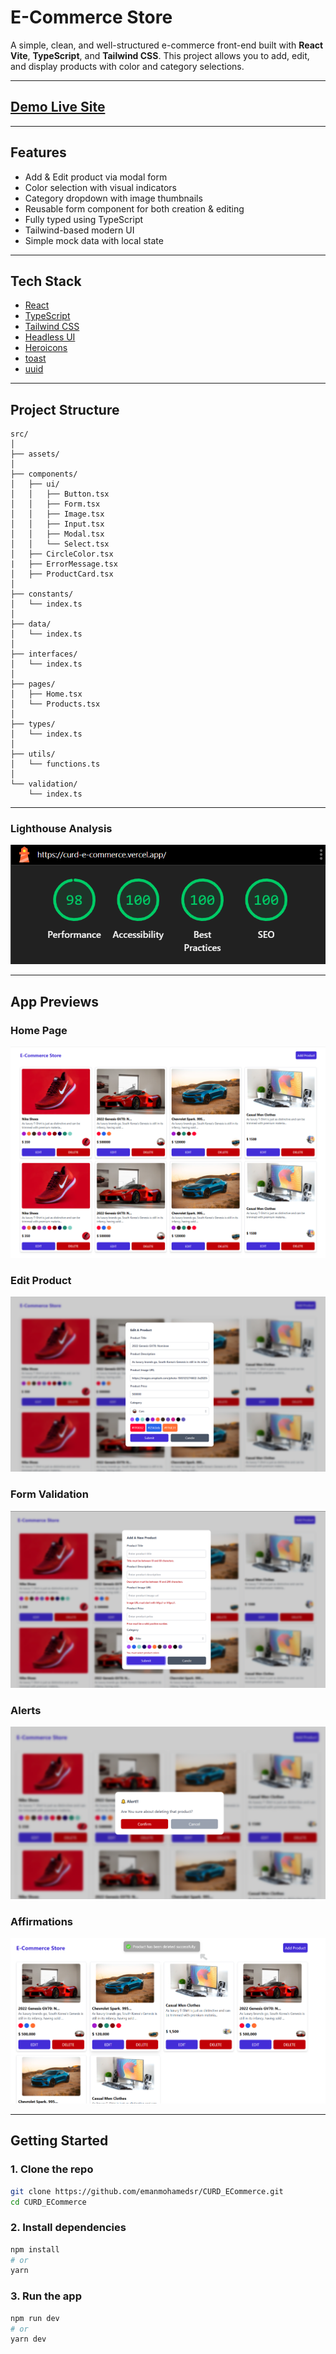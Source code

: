 # E-Commerce Store

A simple, clean, and well-structured e-commerce front-end built with **React Vite**, **TypeScript**, and **Tailwind CSS**. This project allows you to add, edit, and display products with color and category selections.

---

## [Demo Live Site](https://curd-e-commerce.vercel.app/)

---

## Features

- Add & Edit product via modal form
- Color selection with visual indicators
- Category dropdown with image thumbnails
- Reusable form component for both creation & editing
- Fully typed using TypeScript
- Tailwind-based modern UI
- Simple mock data with local state

---

## Tech Stack

- [React](https://reactjs.org)
- [TypeScript](https://www.typescriptlang.org)
- [Tailwind CSS](https://tailwindcss.com)
- [Headless UI](https://headlessui.com)
- [Heroicons](https://heroicons.com)
- [toast](https://react-hot-toast.com)
- [uuid](https://www.npmjs.com/package/uuid)

---

## Project Structure

```
src/
│
├── assets/
│
├── components/
│   ├── ui/
│   │   ├── Button.tsx
│   │   ├── Form.tsx
│   │   ├── Image.tsx
│   │   ├── Input.tsx
│   │   ├── Modal.tsx
│   │   └── Select.tsx
│   ├── CircleColor.tsx
|   ├── ErrorMessage.tsx
│   ├── ProductCard.tsx
│
├── constants/
│   └── index.ts
│
├── data/
│   └── index.ts
│
├── interfaces/
│   └── index.ts
│
├── pages/
│   ├── Home.tsx
│   └── Products.tsx
│
├── types/
│   └── index.ts
│
├── utils/
│   └── functions.ts
│
└── validation/
    └── index.ts
```

---

### Lighthouse Analysis

![Analysis](./src/assets/lighthouse%20analysis.png)

---

## App Previews

### Home Page

![Home Preview](./src/assets/HomePreview.png)

### Edit Product

![Edit Product Preview](./src/assets/EditProductPreview.png)

### Form Validation

![Form Validation Preview](./src/assets/FromValidationPreview.png)

### Alerts

![Deleting Alert Preview](./src/assets/DeletingAlert.png)

### Affirmations

![Affirmations Preview](./src/assets/Affirmations.png)

---

## Getting Started

### 1. Clone the repo

```bash
git clone https://github.com/emanmohamedsr/CURD_ECommerce.git
cd CURD_ECommerce
```

### 2. Install dependencies

```bash
npm install
# or
yarn
```

### 3. Run the app

```bash
npm run dev
# or
yarn dev
```
